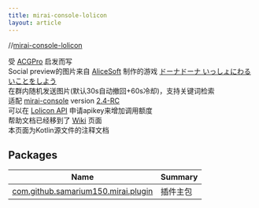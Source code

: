 ```yaml
---
title: mirai-console-lolicon
layout: article
---
```

//[mirai-console-lolicon](index.md)






受 [ACGPro](https://github.com/ShrBox/ACGPro) 启发而写
<br>
Social preview的图片来自 [AliceSoft](https://www.alicesoft.com) 制作的游戏 [ドーナドーナ いっしょにわるいことをしよう](https://www.alicesoft.com/dohnadohna)<br>
在群内随机发送图片(默认30s自动撤回+60s冷却)，支持关键词检索
<br>
适配 [mirai-console](https://github.com/mamoe/mirai-console) version [2.4-RC](https://github.com/mamoe/mirai/releases/tag/2.4-RC-release)<br>
可以在 [Lolicon API](https://api.lolicon.app/#/setu) 申请apikey来增加调用额度
<br>
帮助文档已经移到了 [Wiki](https://github.com/Samarium150/mirai-console-lolicon/wiki) 页面
<br>
本页面为Kotlin源文件的注释文档




## Packages  

| Name                                                                                | Summary  |
| ----------------------------------------------------------------------------------- | -------- |
| [com.github.samarium150.mirai.plugin](com.github.samarium150.mirai.plugin/index.md) | 插件主包 |

